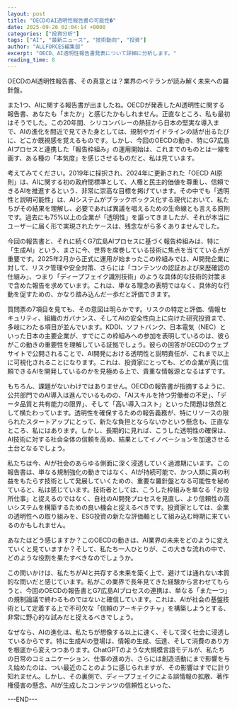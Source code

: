 ```yaml
---
layout: post
title: "OECDのAI透明性報告書の可能性�"
date: 2025-09-26 02:04:14 +0000
categories: ["投資分析"]
tags: ["AI", "最新ニュース", "技術動向", "投資"]
author: "ALLFORCES編集部"
excerpt: "OECD、AI透明性報告書発表について詳細に分析します。"
reading_time: 8
---
```


OECDのAI透明性報告書、その真意とは？業界のベテランが読み解く未来への羅針盤。

また1つ、AIに関する報告書が出ましたね。OECDが発表したAI透明性に関する報告書、あなたも「またか」と感じたかもしれません。正直なところ、私も最初はそうでした。この20年間、シリコンバレーの熱狂から日本の堅実な導入まで、AIの進化を間近で見てきた身としては、規制やガイドラインの話が出るたびに、どこか既視感を覚えるものです。しかし、今回のOECDの動き、特にG7広島AIプロセスと連携した「報告枠組み」の運用開始は、これまでのものとは一線を画す、ある種の「本気度」を感じさせるものだと、私は見ています。

考えてみてください。2019年に採択され、2024年に更新された「OECD AI原則」は、AIに関する初の政府間標準として、人権と民主的価値を尊重し、信頼できるAIを推進するという、非常に崇高な目標を掲げています。その中でも「透明性と説明可能性」は、AIシステムがブラックボックス化する現代において、私たちがその結果を理解し、必要であれば異議を唱えるための生命線とも言える原則です。過去にも75%以上の企業が「透明性」を謳ってきましたが、それが本当にユーザーに届く形で実現されたケースは、残念ながら多くありませんでした。

今回の報告書と、それに続くG7広島AIプロセスに基づく報告枠組みは、特に「生成AI」という、まさに今、世界を席巻している技術に焦点を当てている点が重要です。2025年2月から正式に運用が始まったこの枠組みでは、AI開発企業に対して、リスク管理や安全対策、さらには「コンテンツの認証および来歴確認の仕組み」、つまり「ディープフェイク識別技術」のような具体的な技術的対策まで含めた報告を求めています。これは、単なる理念の表明ではなく、具体的な行動を促すための、かなり踏み込んだ一歩だと評価できます。

質問票の7項目を見ても、その意図は明らかです。リスクの特定と評価、情報セキュリティ、組織のガバナンス、そしてAIの安全性向上に向けた研究投資まで、多岐にわたる項目が並んでいます。KDDI、ソフトバンク、日本電気（NEC）といった日本の主要企業が、すでにこの枠組みへの参加を表明しているのは、彼らがこの動きの重要性を理解している証拠でしょう。彼らの回答がOECDのウェブサイトで公開されることで、AI開発における透明性と説明責任が、これまで以上に可視化されることになります。これは、投資家にとっても、どの企業が真に信頼できるAIを開発しているのかを見極める上で、貴重な情報源となるはずです。

もちろん、課題がないわけではありません。OECDの報告書が指摘するように、公共部門でのAI導入は進んでいるものの、「AIスキルを持つ労働者の不足」、「データ品質と共有能力の限界」、そして「高い導入コスト」といった問題は依然として横たわっています。透明性を確保するための報告義務が、特にリソースの限られたスタートアップにとって、新たな負担とならないかという懸念も、正直なところ、私にはあります。しかし、長期的に見れば、こうした透明性の確保は、AI技術に対する社会全体の信頼を高め、結果としてイノベーションを加速させる土台となるでしょう。

私たちは今、AIが社会のあらゆる側面に深く浸透していく過渡期にいます。この報告書は、単なる規制強化の動きではなく、AIが持続可能で、かつ人類に真の利益をもたらす技術として発展していくための、重要な羅針盤となる可能性を秘めていると、私は感じています。技術者としては、こうした枠組みを単なる「お役所仕事」と捉えるのではなく、自社のAI開発プロセスを見直し、より信頼性の高いシステムを構築するための良い機会と捉えるべきです。投資家としては、企業の透明性への取り組みを、ESG投資の新たな評価軸として組み込む時期に来ているのかもしれません。

あなたはどう感じますか？このOECDの動きは、AI業界の未来をどのように変えていくと見ていますか？そして、私たち一人ひとりが、この大きな流れの中で、どのような役割を果たすべきなのでしょうか。

この問いかけは、私たちがAIと共存する未来を築く上で、避けては通れない本質的な問いだと感じています。私がこの業界で長年見てきた経験から言わせてもらうと、今回のOECDの報告書とG7広島AIプロセスの連携は、単なる「また一つ」の規制論議で終わるものではないと確信しています。これは、AIが社会の基盤技術として定着する上で不可欠な「信頼のアーキテクチャ」を構築しようとする、非常に野心的な試みだと捉えるべきでしょう。

なぜなら、AIの進化は、私たちが想像する以上に速く、そして深く社会に浸透しているからです。特に生成AIの登場は、情報の生成、伝達、そして消費のあり方を根底から変えつつあります。ChatGPTのような大規模言語モデルが、私たちの日常のコミュニケーション、仕事の進め方、さらには創造活動にまで影響を与え始めたのは、つい最近のことのように感じられますが、その影響はすでに計り知れません。しかし、その裏側で、ディープフェイクによる誤情報の拡散、著作権侵害の懸念、AIが生成したコンテンツの信頼性といった、

---END---